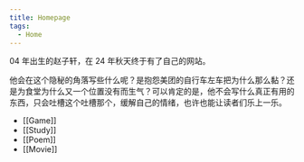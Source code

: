 ```yaml
---
title: Homepage
tags:
  - Home
---
```

04 年出生的赵子轩，在 24 年秋天终于有了自己的网站。

他会在这个隐秘的角落写些什么呢？是抱怨美团的自行车左车把为什么那么黏？还是为食堂为什么又一个位置没有而生气？可以肯定的是，他不会写什么真正有用的东西，只会吐槽这个吐槽那个，缓解自己的情绪，也许也能让读者们乐上一乐。

- [[Game]]
- [[Study]]
- [[Poem]]
- [[Movie]]


